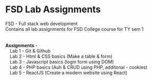 # FSD Lab Assignments
 
FSD - Full stack web development<br/>
Contains all lab assignments for FSD College course for TY sem 1<br/><br/><br/>
**Assignments** -<br/>
&emsp;Lab 1  -  Git & Github<br/>
&emsp;Lab 2  -  Html & CSS basics (Make a table & form)<br/>
&emsp;Lab 3  -  Javascript basics (login form using DOM)<br/>
&emsp;Lab 4  -  PHP basics (Auh & CRUD using PHP, additonal - cookies)<br/>
&emsp;Lab 5  -  ReactJS (Create a modern website using React)
